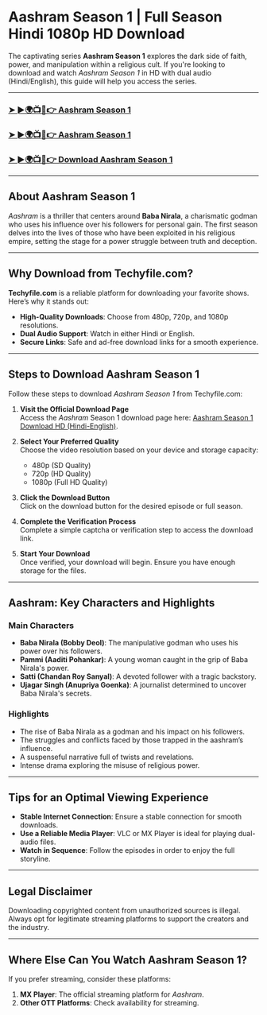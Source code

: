 # Aashram Season 1 | Full Season Hindi 1080p HD Download  

The captivating series **Aashram Season 1** explores the dark side of faith, power, and manipulation within a religious cult. If you're looking to download and watch *Aashram Season 1* in HD with dual audio (Hindi/English), this guide will help you access the series.  

---

### [➤ ►🌍📺📱👉 Aashram Season 1](https://techyfile.com/?s=aashram+season+1)  

### [➤ ►🌍📺📱👉 Aashram Season 1](https://techyfile.com/?s=aashram+season+1)  

### [➤ ►🌍📺📱👉 Download Aashram Season 1](https://techyfile.com/?s=aashram+season+1)  

---

## About Aashram Season 1  

*Aashram* is a thriller that centers around **Baba Nirala**, a charismatic godman who uses his influence over his followers for personal gain. The first season delves into the lives of those who have been exploited in his religious empire, setting the stage for a power struggle between truth and deception.  

---

## Why Download from Techyfile.com?  

**Techyfile.com** is a reliable platform for downloading your favorite shows. Here’s why it stands out:  

- **High-Quality Downloads**: Choose from 480p, 720p, and 1080p resolutions.  
- **Dual Audio Support**: Watch in either Hindi or English.  
- **Secure Links**: Safe and ad-free download links for a smooth experience.  

---

## Steps to Download Aashram Season 1  

Follow these steps to download *Aashram Season 1* from Techyfile.com:  

1. **Visit the Official Download Page**  
   Access the *Aashram* Season 1 download page here: [Aashram Season 1 Download HD (Hindi-English)](https://techyfile.com).  

2. **Select Your Preferred Quality**  
   Choose the video resolution based on your device and storage capacity:  
   - 480p (SD Quality)  
   - 720p (HD Quality)  
   - 1080p (Full HD Quality)  

3. **Click the Download Button**  
   Click on the download button for the desired episode or full season.  

4. **Complete the Verification Process**  
   Complete a simple captcha or verification step to access the download link.  

5. **Start Your Download**  
   Once verified, your download will begin. Ensure you have enough storage for the files.  

---

## Aashram: Key Characters and Highlights  

### Main Characters  

- **Baba Nirala (Bobby Deol)**: The manipulative godman who uses his power over his followers.  
- **Pammi (Aaditi Pohankar)**: A young woman caught in the grip of Baba Nirala's power.  
- **Satti (Chandan Roy Sanyal)**: A devoted follower with a tragic backstory.  
- **Ujagar Singh (Anupriya Goenka)**: A journalist determined to uncover Baba Nirala's secrets.  

### Highlights  

- The rise of Baba Nirala as a godman and his impact on his followers.  
- The struggles and conflicts faced by those trapped in the aashram’s influence.  
- A suspenseful narrative full of twists and revelations.  
- Intense drama exploring the misuse of religious power.  

---

## Tips for an Optimal Viewing Experience  

- **Stable Internet Connection**: Ensure a stable connection for smooth downloads.  
- **Use a Reliable Media Player**: VLC or MX Player is ideal for playing dual-audio files.  
- **Watch in Sequence**: Follow the episodes in order to enjoy the full storyline.  

---

## Legal Disclaimer  

Downloading copyrighted content from unauthorized sources is illegal. Always opt for legitimate streaming platforms to support the creators and the industry.  

---

## Where Else Can You Watch Aashram Season 1?  

If you prefer streaming, consider these platforms:  

1. **MX Player**: The official streaming platform for *Aashram*.  
2. **Other OTT Platforms**: Check availability for streaming.  
